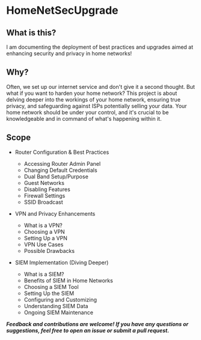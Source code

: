 # HomeNetSecUpgrade

## What is this?
I am documenting the deployment of best practices and upgrades aimed at enhancing security and privacy in home networks!

## Why?
Often, we set up our internet service and don't give it a second thought. But what if you want to harden your home network? This project is about delving deeper into the workings of your home network, ensuring true privacy, and safeguarding against ISPs potentially selling your data. Your home network should be under your control, and it's crucial to be knowledgeable and in command of what's happening within it.

## Scope
- Router Configuration & Best Practices
  -   Accessing Router Admin Panel
  -   Changing Default Credentials 
  -   Dual Band Setup/Purpose
  -   Guest Networks
  -   Disabling Features
  -   Firewall Settings
  -   SSID Broadcast
  
- VPN and Privacy Enhancements
  - What is a VPN?
  - Choosing a VPN 
  - Setting Up a VPN
  - VPN Use Cases
  - Possible Drawbacks

- SIEM Implementation (Diving Deeper)
  - What is a SIEM?
  - Benefits of SIEM in Home Networks
  - Choosing a SIEM Tool
  - Setting Up the SIEM
  - Configuring and Customizing
  - Understanding SIEM Data
  - Ongoing SIEM Maintenance
 
***Feedback and contributions are welcome! If you have any questions or suggestions, feel free to open an issue or submit a pull request.***
